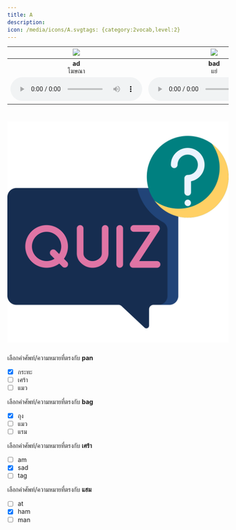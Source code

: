 ```yaml
---
title: A
description: 
icon: /media/icons/A.svgtags: {category:2vocab,level:2}
---
```

<div class="carrousel">


|![](/media/img/A__ad.svg)|![](/media/img/A__bad.svg)|![](/media/img/A__dad.svg)|![](/media/img/A__sad.svg)|![](/media/img/A__ag.svg)|![](/media/img/A__bag.svg)|![](/media/img/A__rag.svg)|![](/media/img/A__tag.svg)|![](/media/img/A__am.svg)|![](/media/img/A__ham.svg)|![](/media/img/A__jam.svg)|![](/media/img/A__ram.svg)|![](/media/img/A__an.svg)|![](/media/img/A__man.svg)|![](/media/img/A__pan.svg)|![](/media/img/A__van.svg)|![](/media/img/A__ap.svg)|![](/media/img/A__cap.svg)|![](/media/img/A__map.svg)|![](/media/img/A__tap.svg)|![](/media/img/A__at.svg)|![](/media/img/A__bat.svg)|![](/media/img/A__cat.svg)|![](/media/img/A__hat.svg)|
| :----: | :----: | :----: | :----: | :----: | :----: | :----: | :----: | :----: | :----: | :----: | :----: | :----: | :----: | :----: | :----: | :----: | :----: | :----: | :----: | :----: | :----: | :----: | :----: |
|**ad**<br>โฆษณา|**bad**<br>แย่|**dad**<br>พ่อ|**sad**<br>เศร้า|**ag**<br> |**bag**<br>ถุง|**rag**<br>เศษผ้า|**tag**<br>ป้ายกํากับ|**am**<br> |**ham**<br>แฮม|**jam**<br>แยม|**ram**<br>แรม|**an**<br>|**man**<br>ผู้ชาย|**pan**<br>กระทะ|**van**<br>รถตู้|**ap**<br>|**cap**<br>ฝา|**map**<br>แผนที่|**tap**<br>แตะ|**at**<br> |**bat**<br>ค้างคาว|**cat**<br>แมว|**hat**<br>หมวก|
|![](/media/audio/ad.mp3)|![](/media/audio/bad.mp3)|![](/media/audio/dad.mp3)|![](/media/audio/sad.mp3)|![](/media/audio/ag.mp3)|![](/media/audio/bag.mp3)|![](/media/audio/rag.mp3)|![](/media/audio/tag.mp3)|![](/media/audio/am.mp3)|![](/media/audio/ham.mp3)|![](/media/audio/jam.mp3)|![](/media/audio/ram.mp3)|![](/media/audio/an.mp3)|![](/media/audio/man.mp3)|![](/media/audio/pan.mp3)|![](/media/audio/van.mp3)|![](/media/audio/ap.mp3)|![](/media/audio/cap.mp3)|![](/media/audio/map.mp3)|![](/media/audio/tap.mp3)|![](/media/audio/at.mp3)|![](/media/audio/bat.mp3)|![](/media/audio/cat.mp3)|![](/media/audio/hat.mp3)|

</div>



# ![icon](/media/icons/quiz.svg) 


 เลือกคำศัพท์/ความหมายที่ตรงกับ **pan**
 - [x] กระทะ
 - [ ] เศร้า
 - [ ] แมว

 เลือกคำศัพท์/ความหมายที่ตรงกับ **bag**
 - [x] ถุง
 - [ ] แมว
 - [ ] แรม

 เลือกคำศัพท์/ความหมายที่ตรงกับ **เศร้า**
 - [ ] am
 - [x] sad
 - [ ] tag

 เลือกคำศัพท์/ความหมายที่ตรงกับ **แฮม**
 - [ ] at
 - [x] ham
 - [ ] man
